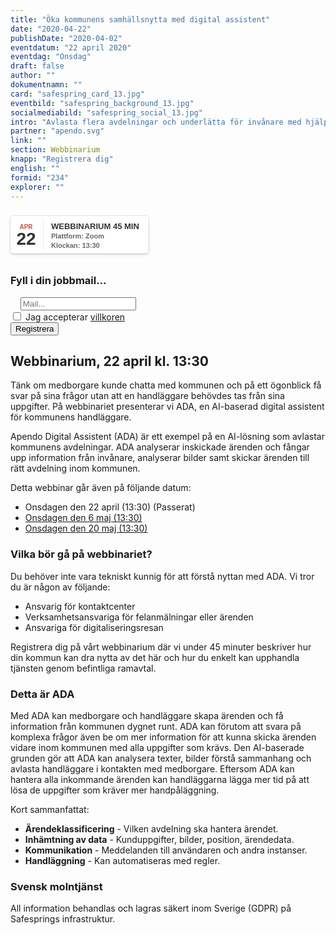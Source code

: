 ```yaml
---
title: "Öka kommunens samhällsnytta med digital assistent"
date: "2020-04-22"
publishDate: "2020-04-02"
eventdatum: "22 april 2020"
eventdag: "Onsdag"
draft: false
author: ""
dokumentnamn: ""
card: "safespring_card_13.jpg"
eventbild: "safespring_background_13.jpg"
socialmediabild: "safespring_social_13.jpg"
intro: "Avlasta flera avdelningar och underlätta för invånare med hjälp av svensk AI"
partner: "apendo.svg"
link: ""
section: Webbinarium
knapp: "Registrera dig"
english: ""
formid: "234"
explorer: ""
---
```

<style>
.safespring-event .desc .des,.safespring-event .desc .hed{font-family:Hind,sans-serif;overflow:hidden}.safespring-event{display:inline-block;position:relative;cursor:default;background:#fff;font-family:Hind,sans-serif;font-weight:600;color:#323232!important;font-size:15px;line-height:100%;-webkit-box-shadow:0 0 0 .5px rgba(50,50,93,.17),0 2px 5px 0 rgba(50,50,93,.1),0 1px 1.5px 0 rgba(0,0,0,.07),0 1px 2px 0 rgba(0,0,0,.08),0 0 0 0 transparent!important;-moz-box-shadow:0 0 0 .5px rgba(50,50,93,.17),0 2px 5px 0 rgba(50,50,93,.1),0 1px 1.5px 0 rgba(0,0,0,.07),0 1px 2px 0 rgba(0,0,0,.08),0 0 0 0 transparent!important;box-shadow:0 0 0 .5px rgba(50,50,93,.17),0 2px 5px 0 rgba(50,50,93,.1),0 1px 1.5px 0 rgba(0,0,0,.07),0 1px 2px 0 rgba(0,0,0,.08),0 0 0 0 transparent!important;-webkit-border-radius:4px;border-radius:4px}.safespring-event .date{width:50px;height:60px;float:left;position:relative}.safespring-event .date .bdr1,.safespring-event .date .bdr2{width:1px;height:50px;position:absolute;z-index:100;top:5px}.safespring-event .date .mon{display:block;text-align:center;padding:12px 0 0;font-size:10px;color:#bf5549;font-weight:700;line-height:110%;text-transform:uppercase}.safespring-event .date .day{display:block;text-align:center;padding:0 0 8px;font-size:28px;font-weight:700;color:#333;line-height:100%}.safespring-event .date .bdr1{background:#eaeaea;right:-3px}.safespring-event .date .bdr2{background:#fff;right:-4px}.safespring-event .desc{height:60px;float:left;position:relative;padding:0 15px 0 0}.safespring-event .desc p{margin:0;display:block;text-align:left;padding:10px 0 0 15px;font-size:11px;color:#666;line-height:130%}.safespring-event .desc .hed{height:15px;display:block;margin-bottom:0;font-size:13px;line-height:110%;color:#333;text-transform:uppercase}.safespring-event .desc .des{height:28px;display:block}.safespring-event-selected{background-color:#f4f4f4}.addeventatc .alarm_reminder,.addeventatc .all_day_event,.addeventatc .attendees,.addeventatc .calname,.addeventatc .date_format,.addeventatc .recurring,.addeventatc .status,.addeventatc .uid,.safespring-event .client,.safespring-event .description,.safespring-event .end,.safespring-event .facebook_event,.safespring-event .location,.safespring-event .method,.safespring-event .organizer,.safespring-event .organizer_email,.safespring-event .start,.safespring-event .timezone,.safespring-event .title,.safespring-event .transp{display:none!important}
</style>
<div style="clear:both;padding:10px 0px 10px 0px;">
	<div class="safespring-event" data-styling="none">
		<div class="date">
			<span class="mon">APR</span>
			<span class="day">22</span>
			<div class="bdr1"></div>
			<div class="bdr2"></div>
		</div>
		<div class="desc">
			<p>
				<strong class="hed">Webbinarium 45 min</strong>
				<span class="des">Plattform: Zoom<br />Klockan: 13:30</span>
			</p>
		</div>
	</div>
	</div>
	<form id="up-form" name="form_9549ud195f049d04447fe8e12ffae46e323a0" action="https://power.upsales.com/api/external/formSubmit" method="POST">
	  <h3>Fyll i din jobbmail...</h3>
		<div class="email">
	    <div class="form">
	      <i class="fas fa-envelope"></i>&nbsp;&nbsp;&nbsp;
	      <input maxlength="512" type="email" pattern="^[a-zA-Z0-9.!#$%&amp;’*+\/=?^_`{|}~-]+@[a-zA-Z0-9-]+(?:\.[a-zA-Z0-9-]+){1,}$" title="Please enter a valid email" id="up-email-input" autocomplete="off" name="Contact.email" required="required" placeholder="Mail...">
	    </div>
	  </div>
	    <div class="inputGroup">
	        <input id="villkor" type="checkbox" value="on" name="singleOptIn.1568140995494">
	        <label for="villkor">Jag accepterar <a href="/dokument/personuppgiftshantering/">villkoren</a></label>
	    </div>
		<!-- REQUIRED FIELDS -->
		<input type="hidden" name="formCid" value="9549">
		<input type="hidden" name="formId" value="9549ud195f049d04447fe8e12ffae46e323a0">
		<input type="hidden" name="isFrame" value="false">
		<input type="text" value="" name="validation" style="display: none;">
		<!-- END OF REQUIRED FIELDS -->
		<div class="submit-button"><button class="button" type="submit">Registrera</button></div>
	</form>
	<script>
		(function(){var form = document.getElementById("up-form");if(form) {var submitted = false;form.addEventListener("submit", function(ev) {var button = ev.target.querySelector("button[type=submit]");if(button) {button.disabled = true;}if (!submitted && window.hasPhoneFields) {var phoneFields = form.querySelectorAll('input[name*=phone], input[name*=Phone]');[].forEach.call(phoneFields, function(element) {if (element.iti) { element.value = element.iti.getNumber(); }});submitted = true;form.submit()}});}})();
</script>

## Webbinarium, 22 april kl. 13:30

<div class="ingress"><p>Tänk om medborgare kunde chatta med kommunen och på ett ögonblick få svar på sina frågor utan att en handläggare behövdes tas från sina uppgifter. På webbinariet presenterar vi ADA, en AI-baserad digital assistent för kommunens handläggare.</p></div>

Apendo Digital Assistent (ADA) är ett exempel på en AI-lösning som avlastar kommunens avdelningar. ADA analyserar inskickade ärenden och fångar upp information från invånare, analyserar bilder samt skickar ärenden till rätt avdelning inom kommunen.

Detta webbinar går även på följande datum:

- Onsdagen den 22 april (13:30) (Passerat)
- [Onsdagen den 6 maj (13:30)](/event/2020-05-06)
- [Onsdagen den 20 maj (13:30)](/event/2020-05-20)

### Vilka bör gå på webbinariet?
Du behöver inte vara tekniskt kunnig för att förstå nyttan med ADA. Vi tror du är någon av följande:

- Ansvarig för kontaktcenter
- Verksamhetsansvariga för felanmälningar eller ärenden
- Ansvariga för digitaliseringsresan

Registrera dig på vårt webbinarium där vi under 45 minuter beskriver hur din kommun kan dra nytta av det här och hur du enkelt kan upphandla tjänsten genom befintliga ramavtal.

### Detta är ADA
Med ADA kan medborgare och handläggare skapa ärenden och få information från kommunen dygnet runt. ADA kan förutom att svara på komplexa frågor även be om mer information för att kunna skicka ärenden vidare inom kommunen med alla uppgifter som krävs. Den AI-baserade grunden gör att ADA kan analysera texter, bilder förstå sammanhang och avlasta handläggare i kontakten med medborgare. Eftersom ADA kan hantera alla inkommande ärenden kan handläggarna lägga mer tid på att lösa de uppgifter som kräver mer handpåläggning.

Kort sammanfattat:

- **Ärendeklassificering** - Vilken avdelning ska hantera ärendet.
- **Inhämtning av data** - Kunduppgifter, bilder, position, ärendedata.
- **Kommunikation** - Meddelanden till användaren och andra instanser.
- **Handläggning** - Kan automatiseras med regler.

### Svensk molntjänst
All information behandlas och lagras säkert inom Sverige (GDPR) på Safesprings infrastruktur.
